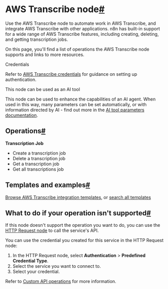[](https://github.com/n8n-io/n8n-docs/edit/main/docs/integrations/builtin/app-nodes/n8n-nodes-base.awstranscribe.md "Edit this page")

# AWS Transcribe node[#](#aws-transcribe-node "Permanent link")

Use the AWS Transcribe node to automate work in AWS Transcribe, and integrate AWS Transcribe with other applications. n8n has built-in support for a wide range of AWS Transcribe features, including creating, deleting, and getting transcription jobs.

On this page, you'll find a list of operations the AWS Transcribe node supports and links to more resources.

Credentials

Refer to [AWS Transcribe credentials](../../credentials/aws/) for guidance on setting up authentication.

This node can be used as an AI tool

This node can be used to enhance the capabilities of an AI agent. When used in this way, many parameters can be set automatically, or with information directed by AI - find out more in the [AI tool parameters documentation](../../../../advanced-ai/examples/using-the-fromai-function/).

## Operations[#](#operations "Permanent link")

**Transcription Job**

*   Create a transcription job
*   Delete a transcription job
*   Get a transcription job
*   Get all transcriptions job

## Templates and examples[#](#templates-and-examples "Permanent link")

[Browse AWS Transcribe integration templates](https://n8n.io/integrations/aws-transcribe/), or [search all templates](https://n8n.io/workflows/)

## What to do if your operation isn't supported[#](#what-to-do-if-your-operation-isnt-supported "Permanent link")

If this node doesn't support the operation you want to do, you can use the [HTTP Request node](../../core-nodes/n8n-nodes-base.httprequest/) to call the service's API.

You can use the credential you created for this service in the HTTP Request node:

1.  In the HTTP Request node, select **Authentication** > **Predefined Credential Type**.
2.  Select the service you want to connect to.
3.  Select your credential.

Refer to [Custom API operations](../../../custom-operations/) for more information.